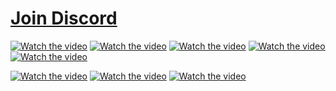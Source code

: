# [Join Discord](https://discord.gg/fG8gtywEZ5)

[![Watch the video](https://img.youtube.com/vi/VxzdW6-mHu8/maxresdefault.jpg)](https://youtu.be/VxzdW6-mHu8)
[![Watch the video](https://img.youtube.com/vi/pXUUpcOqRuk/maxresdefault.jpg)](https://youtu.be/pXUUpcOqRuk)
[![Watch the video](https://img.youtube.com/vi/IoDgxo8zAyU/maxresdefault.jpg)](https://youtu.be/IoDgxo8zAyU)
[![Watch the video](https://img.youtube.com/vi/7yhRN-I6ow4/maxresdefault.jpg)](https://youtu.be/7yhRN-I6ow4)
[![Watch the video](https://img.youtube.com/vi/cATFpHoHyIY/maxresdefault.jpg)](https://youtu.be/cATFpHoHyIY)

[![Watch the video](https://img.youtube.com/vi/rs2ahUv-bFk/maxresdefault.jpg)](https://youtu.be/rs2ahUv-bFk)
[![Watch the video](https://img.youtube.com/vi/uW6H5GGTZkc/maxresdefault.jpg)](https://youtu.be/uW6H5GGTZkc)
[![Watch the video](https://img.youtube.com/vi/JKFgLKvTYJI/maxresdefault.jpg)](https://youtu.be/JKFgLKvTYJI)
